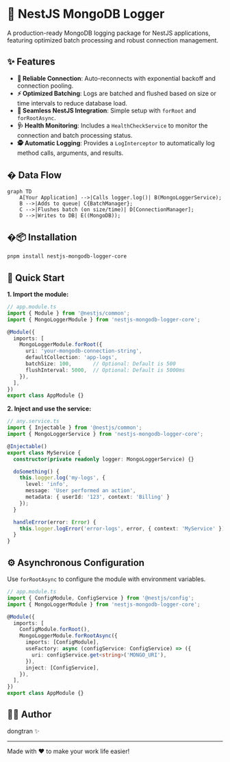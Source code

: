 # 🚀 NestJS MongoDB Logger

A production-ready MongoDB logging package for NestJS applications, featuring optimized batch processing and robust connection management.

## ✨ Features

- **🔌 Reliable Connection**: Auto-reconnects with exponential backoff and connection pooling.
- **⚡ Optimized Batching**: Logs are batched and flushed based on size or time intervals to reduce database load.
- **🧩 Seamless NestJS Integration**: Simple setup with `forRoot` and `forRootAsync`.
- **🩺 Health Monitoring**: Includes a `HealthCheckService` to monitor the connection and batch processing status.
- **🕵️ Automatic Logging**: Provides a `LogInterceptor` to automatically log method calls, arguments, and results.

## � Data Flow

```mermaid
graph TD
    A[Your Application] -->|Calls logger.log()| B(MongoLoggerService);
    B -->|Adds to queue| C{BatchManager};
    C -->|Flushes batch (on size/time)| D[ConnectionManager];
    D -->|Writes to DB| E((MongoDB));
```

## �📦 Installation

```bash
pnpm install nestjs-mongodb-logger-core
```

## 🚀 Quick Start

**1. Import the module:**

```typescript
// app.module.ts
import { Module } from '@nestjs/common';
import { MongoLoggerModule } from 'nestjs-mongodb-logger-core';

@Module({
  imports: [
    MongoLoggerModule.forRoot({
      uri: 'your-mongodb-connection-string',
      defaultCollection: 'app-logs',
      batchSize: 100,       // Optional: Default is 500
      flushInterval: 5000,  // Optional: Default is 5000ms
    }),
  ],
})
export class AppModule {}
```

**2. Inject and use the service:**

```typescript
// any.service.ts
import { Injectable } from '@nestjs/common';
import { MongoLoggerService } from 'nestjs-mongodb-logger-core';

@Injectable()
export class MyService {
  constructor(private readonly logger: MongoLoggerService) {}

  doSomething() {
    this.logger.log('my-logs', {
      level: 'info',
      message: 'User performed an action',
      metadata: { userId: '123', context: 'Billing' }
    });
  }

  handleError(error: Error) {
    this.logger.logError('error-logs', error, { context: 'MyService' });
  }
}
```

## ⚙️ Asynchronous Configuration

Use `forRootAsync` to configure the module with environment variables.

```typescript
// app.module.ts
import { ConfigModule, ConfigService } from '@nestjs/config';
import { MongoLoggerModule } from 'nestjs-mongodb-logger-core';

@Module({
  imports: [
    ConfigModule.forRoot(),
    MongoLoggerModule.forRootAsync({
      imports: [ConfigModule],
      useFactory: async (configService: ConfigService) => ({
        uri: configService.get<string>('MONGO_URI'),
      }),
      inject: [ConfigService],
    }),
  ],
})
export class AppModule {}
```

## 👨‍💻 Author

dongtran ✨

---

Made with ❤️ to make your work life easier!